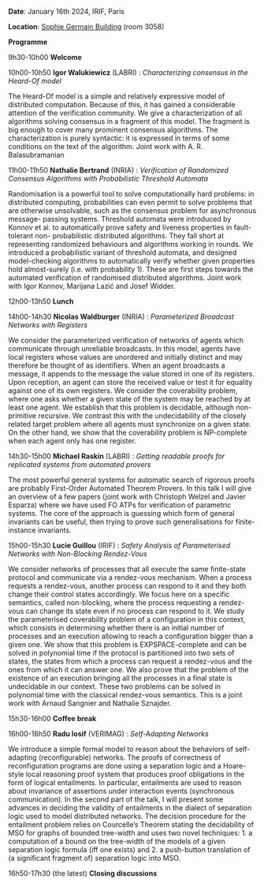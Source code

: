 **Date**: January 16th 2024, IRIF, Paris

**Location**: [Sophie Germain Building](https://maps.app.goo.gl/RP9ENjVjaeUiUdhH8) (room 3058)

**Programme**

9h30-10h00 **Welcome**

10h00-10h50 **Igor Walukiewicz** (LABRI) : *Characterizing consensus in the Heard-Of model*

The Heard-Of model is a simple and relatively expressive model of distributed computation. Because  of this, it has gained a considerable attention of the verification community. We give a characterization of all algorithms solving consensus in a fragment of this model. The fragment is big enough to cover  many prominent consensus algorithms. The characterization is purely syntactic: it is expressed in terms of some conditions on the text of the algorithm. Joint work with A. R. Balasubramanian

11h00-11h50 **Nathalie Bertrand** (INRIA) : *Verification of Randomized Consensus Algorithms with Probabilistic Threshold
Automata* 

Randomisation is a powerful tool to solve computationally hard problems: in
distributed computing, probabilities can even permit to solve problems that are
otherwise unsolvable, such as the consensus problem for asynchronous message-
passing systems. Threshold automata were introduced by Konnov et al. to
automatically prove safety and liveness properties in fault-tolerant non-
probabilistic distributed algorithms. They fall short at representing randomized
behaviours and algorithms working in rounds. We introduced a probabilistic
variant of threshold automata, and designed model-checking algorithms to
automatically verify whether given properties hold almost-surely (i.e. with
probability 1). These are first steps towards the automated verification of
randomised distributed algorithms. Joint work with Igor Konnov, Marijana Lazić and Josef Widder.

12h00-13h50 **Lunch**
 
14h00-14h30 **Nicolas Waldburger** (INRIA) : *Parameterized Broadcast Networks with Registers* 

We consider the parameterized verification of networks of agents which communicate through unreliable broadcasts. In this model, agents have local registers whose values are unordered and initially distinct and may therefore be thought of as identifiers. When an agent broadcasts a message, it appends to the message the value stored in one of its registers. Upon reception, an agent can store the received value or test it for equality against one of its own registers. We consider the coverability problem, where one asks whether a given state of the system may be reached by at least one agent. We establish that this problem is decidable, although non-primitive recursive. We contrast this with the undecidability of the closely related target problem where all agents must synchronize on a given state. On the other hand, we show that the coverability problem is NP-complete when each agent only has one register.

14h30-15h00 **Michael Raskin** (LABRI) : *Getting readable proofs for replicated systems from automated provers*

The most powerful general systems for automatic search of rigorous proofs are probably First-Order Automated Theorem Provers. In this talk I will give an overview of a few papers (joint work with Christoph Welzel and Javier Esparza) where we have used FO ATPs for verification of parametric systems. The core of the approach is guessing which form of general invariants can be useful, then trying to prove such generalisations for finite-instance invariants.

15h00-15h30 **Lucie Guillou** (IRIF) : *Safety Analysis of Parameterised Networks with Non-Blocking Rendez-Vous*

We consider networks of processes that all execute the same finite-state protocol and communicate via a rendez-vous mechanism. When a process requests a rendez-vous, another process can respond to it and they both change their control states accordingly. We focus here on a specific semantics, called non-blocking, where the process requesting a rendez-vous can change its state even if no process can respond to it. We study the parameterised coverability problem of a configuration in this context, which consists in determining whether there is an initial number of processes and an execution allowing to reach a configuration bigger than a given one. We show that this problem is EXPSPACE-complete and can be solved in polynomial time if the protocol is partitioned into two sets of states, the states from which a process can request a rendez-vous and the ones from which it can answer one. We also prove that the problem of the existence of an execution bringing all the processes in a final state is undecidable in our context. These two problems can be solved in polynomial time with the classical rendez-vous semantics.
This is a joint work with Arnaud Sangnier and Nathalie Sznajder.

15h30-16h00 **Coffee break**

16h00-16h50 **Radu Iosif** (VERIMAG) : *Self-Adapting Networks* 

We introduce a simple formal model to reason about the behaviors of self-adapting (reconfigurable) networks. The proofs of correctness of reconfiguration programs are done using a separation logic and a Hoare-style local reasoning proof system that produces proof obligations in the form of logical entailments. In particular, entailments are used to reason about invariance of assertions under interaction events (synchronous communication). In the second part of the talk, I will present some advances in deciding the validity of entailments in the dialect of separation logic used to model distributed networks. The decision procedure for the entailment problem relies on Courcelle’s Theorem stating the decidability of MSO for graphs of bounded tree-width and uses two novel techniques: 1. a computation of a bound on the tree-width of the models of a given separation logic formula (iff one exists) and 2. a push-button translation of (a significant fragment of) separation logic into MSO. 

16h50-17h30 (the latest) **Closing discussions**

